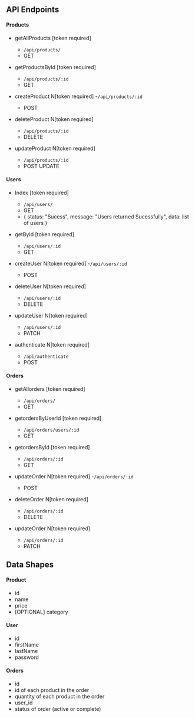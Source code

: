 ## API Endpoints

#### Products

- getAllProducts [token required]
  - `/api/products/`
  - GET
- getProductsById [token required]
  - `/api/products/:id`
  - GET
- createProduct N[token required] -`/api/products/:id`

  - POST

- deleteProduct N[token required]
  - `/api/products/:id`
  - DELETE
- updateProduct N[token required]
  - `/api/products/:id`
  - POST UPDATE

#### Users

- Index [token required]

  - `/api/users/`
  - GET
  - {
    status: "Sucess",
    message: "Users returned Sucessfully",
    data: list of users
    }

- getById [token required]
  - `/api/users/:id`
  - GET
- createUser N[token required] -`/api/users/:id`

  - POST

- deleteUser N[token required]
  - `/api/users/:id`
  - DELETE
- updateUser N[token required]
  - `/api/users/:id`
  - PATCH
- authenticate N[token required]
  - `/api/authenticate`
  - POST

#### Orders

- getAllorders [token required]
  - `/api/orders/`
  - GET
- getordersByUserId [token required]
  - `/api/orders/users/:id`
  - GET
- getordersById [token required]
  - `/api/orders/:id`
  - GET
- updateOrder N[token required] -`/api/orders/:id`

  - POST

- deleteOrder N[token required]
  - `/api/orders/:id`
  - DELETE
- updateOrder N[token required]
  - `/api/orders/:id`
  - PATCH

## Data Shapes

#### Product

- id
- name
- price
- [OPTIONAL] category

#### User

- id
- firstName
- lastName
- password

#### Orders

- id
- id of each product in the order
- quantity of each product in the order
- user_id
- status of order (active or complete)
